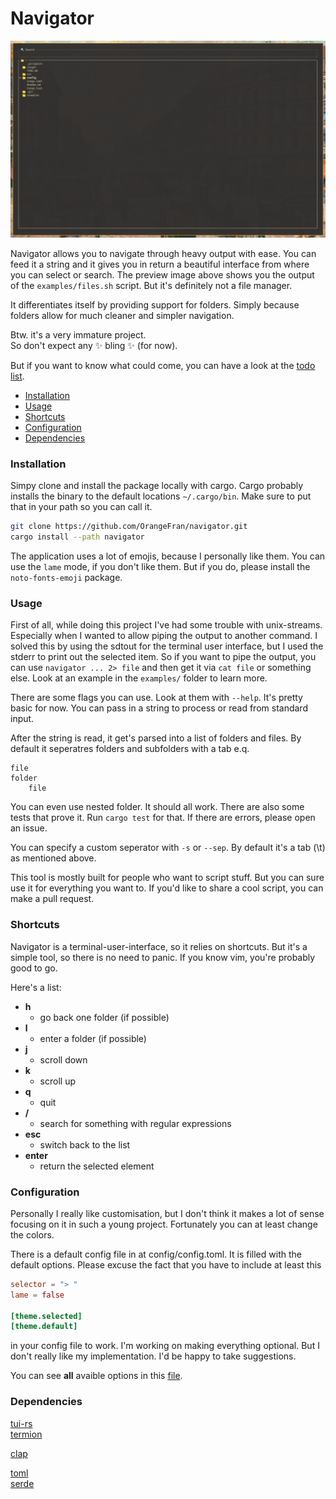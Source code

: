 # Navigator

![Preview](images/preview.png)

Navigator allows you to navigate through heavy output with ease.
You can feed it a string and it gives you in return a beautiful interface from where you can select or search.
The preview image above shows you the output of the `examples/files.sh` script. But it's definitely not a file manager.

It differentiates itself by providing support for folders.
Simply because folders allow for much cleaner and simpler navigation.

Btw. it's a very immature project.<br>
So don't expect any ✨ bling ✨ (for now).

But if you want to know what could come, you can have a look at the [todo list](TODO.md).

- [Installation](#installation)
- [Usage](#usage)
- [Shortcuts](#shortcuts)
- [Configuration](#configuration)
- [Dependencies](#dependencies)

### Installation

Simpy clone and install the package locally with cargo.
Cargo probably installs the binary to the default locations `~/.cargo/bin`.
Make sure to put that in your path so you can call it.

``` bash
git clone https://github.com/OrangeFran/navigator.git
cargo install --path navigator
```

The application uses a lot of emojis, because I personally like them.
You can use the `lame` mode, if you don't like them.
But if you do, please install the `noto-fonts-emoji` package.

### Usage

First of all, while doing this project I've had some trouble with unix-streams.
Especially when I wanted to allow piping the output to another command.
I solved this by using the sdtout for the terminal user interface, but I used the stderr to print out the selected item.
So if you want to pipe the output, you can use `navigator ... 2> file` and then get it via `cat file` or something else.
Look at an example in the `examples/` folder to learn more.

There are some flags you can use. Look at them with `--help`.
It's pretty basic for now. You can pass in a string to process or read from standard input.

After the string is read, it get's parsed into a list of folders and files.
By default it seperatres folders and subfolders with a tab e.q.
```
file
folder
    file
```
You can even use nested folder. It should all work.
There are also some tests that prove it. Run `cargo test` for that.
If there are errors, please open an issue.

You can specify a custom seperator with `-s` or `--sep`.
By default it's a tab (\t) as mentioned above.

This tool is mostly built for people who want to script stuff.
But you can sure use it for everything you want to.
If you'd like to share a cool script, you can make a pull request.

### Shortcuts

Navigator is a terminal-user-interface, so it relies on shortcuts.
But it's a simple tool, so there is no need to panic. If you know vim, you're probably good to go.

Here's a list:

* **h**
    * go back one folder (if possible)
* **l**
    * enter a folder (if possible)
* **j**
    * scroll down
* **k**
    * scroll up
* **q**     
    * quit
* **/**     
    * search for something with regular expressions
* **esc**   
    * switch back to the list
* **enter** 
    * return the selected element

### Configuration

Personally I really like customisation, but I don't think it makes a lot of sense 
focusing on it in such a young project. Fortunately you can at least change the colors.

There is a default config file in at config/config.toml.
It is filled with the default options. 
Please excuse the fact that you have to include at least this

``` toml
selector = "> "
lame = false

[theme.selected]
[theme.default]
```

in your config file to work. I'm working on making everything optional.
But I don't really like my implementation. I'd be happy to take suggestions.

You can see **all** avaible options in this
[file](https://github.com/OrangeFran/navigator/tree/master/config/config.toml).

### Dependencies

[tui-rs](https://github.com/fdehau/tui-rs)<br>
[termion](https://github.com/redox-os/termion.git)

[clap](https://github.com/clap-rs/clap)

[toml](https://github.com/alexcrichton/toml-rs)<br>
[serde](https://github.com/serde-rs/serde)
